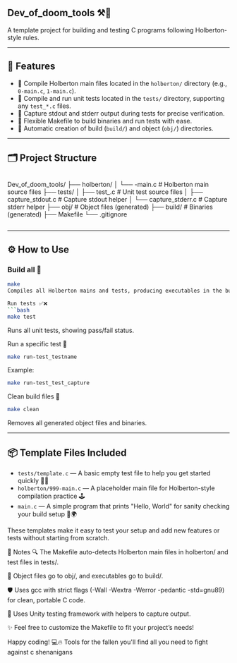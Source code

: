 ## Dev_of_doom_tools ⚒️👾

A template project for building and testing C programs following Holberton-style rules.

---

## 🚀 Features

- 🧩 Compile Holberton main files located in the `holberton/` directory (e.g., `0-main.c`, `1-main.c`).
- 🧪 Compile and run unit tests located in the `tests/` directory, supporting any `test_*.c` files.
- 🎯 Capture stdout and stderr output during tests for precise verification.
- 🔧 Flexible Makefile to build binaries and run tests with ease.
- 📁 Automatic creation of build (`build/`) and object (`obj/`) directories.

---

## 🗂️ Project Structure
```yaml
```
Dev_of_doom_tools/
├── holberton/
│ └── -main.c # Holberton main source files
├── tests/
│ ├── test_.c # Unit test source files
│ ├── capture_stdout.c # Capture stdout helper
│ └── capture_stderr.c # Capture stderr helper
├── obj/ # Object files (generated)
├── build/ # Binaries (generated)
├── Makefile
└── .gitignore
```
```


---

## ⚙️ How to Use

### Build all 🔨

```bash
make
Compiles all Holberton mains and tests, producing executables in the build/ folder.

Run tests ✅❌
```bash
make test
```

Runs all unit tests, showing pass/fail status.

Run a specific test 🎯
```bash
make run-test_testname
```

Example:

```bash
make run-test_test_capture
```

Clean build files 🧹
```bash
make clean
```
Removes all generated object files and binaries.

---

## 📦 Template Files Included

- `tests/template.c` — A basic empty test file to help you get started quickly 🧪✨  
- `holberton/999-main.c` — A placeholder main file for Holberton-style compilation practice 🕹️  
- `main.c` — A simple program that prints "Hello, World" for sanity checking your build setup 👋🌍  

These templates make it easy to test your setup and add new features or tests without starting from scratch.

📝 Notes
🔍 The Makefile auto-detects Holberton main files in holberton/ and test files in tests/.

📂 Object files go to obj/, and executables go to build/.

🛡️ Uses gcc with strict flags (-Wall -Wextra -Werror -pedantic -std=gnu89) for clean, portable C code.

🧪 Uses Unity testing framework with helpers to capture output.

✨ Feel free to customize the Makefile to fit your project’s needs!

Happy coding! 💻🔥 Tools for the fallen you'll find all you need to fight against c shenanigans
